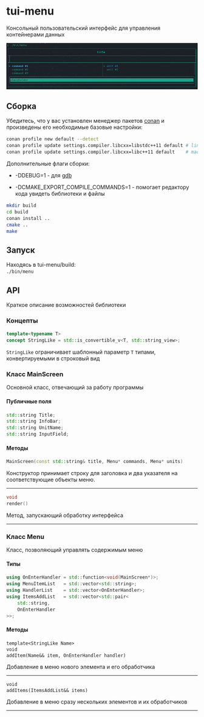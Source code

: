 # tui-menu

Консольный пользовательский интерфейс для управления контейнерами данных

![screenshot_1](images/screenshot_1.png)

## Сборка

Убедитесь, что у вас установлен менеджер пакетов [conan](https://conan.io)
и произведены его необходимые базовые настройки:

```sh
conan profile new default --detect
conan profile update settings.compiler.libcxx=libstdc++11 default # linux
conan profile update settings.compiler.libcxx=libc++11 default    # macos
```

Дополнительные флаги сборки:

 * -DDEBUG=1 - для [gdb](https://www.sourceware.org/gdb/)

 * -DCMAKE_EXPORT_COMPILE_COMMANDS=1 - помогает редактору кода увидеть
 библиотеки и файлы

```sh
mkdir build
cd build
conan install ..
cmake ..
make
```

## Запуск

Находясь в tui-menu/build:  
`./bin/menu`

## API

Краткое описание возможностей библиотеки

### Концепты

```cpp
template<typename T>
concept StringLike = std::is_convertible_v<T, std::string_view>;
```

`StringLike` ограничивает шаблонный параметр `T` типами,
конвертируемыми в строковый вид

### Класс MainScreen

Основной класс, отвечающий за работу программы

#### Публичные поля

```cpp
std::string Title;
std::string InfoBar;
std::string UnitName;
std::string InputField;
```

#### Методы

```cpp
MainScreen(const std::string& title, Menu* commands, Menu* units)
```

Конструктор принимает строку для заголовка и два указателя
на соответствующие объекты меню.

---

```cpp
void
render()
```

Метод, запускающий обработку интерфейса

---

### Класс Menu

Класс, позволяющий управлять содержимым меню

#### Типы

```cpp
using OnEnterHandler = std::function<void(MainScreen*)>;
using MenuItemList   = std::vector<std::string>;
using HandlerList    = std::vector<OnEnterHandler>;
using ItemsAddList   = std::vector<std::pair<
    std::string,
    OnEnterHandler
>>;
```

#### Методы

```
template<StringLike Name>
void
addItem(Name&& item, OnEnterHandler handler)
```

Добавление в меню нового элемента и его обработчика

---

```
void
addItems(ItemsAddList&& items)
```

Добавление в меню сразу нескольких элементов и их обработчиков

---

